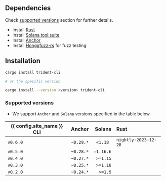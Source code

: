 ## Dependencies

Check [supported versions](#supported-versions) section for further details.

- Install [Rust](https://www.rust-lang.org/tools/install)
- Install [Solana tool suite](https://docs.solana.com/cli/install-solana-cli-tools)
- Install [Anchor](https://www.anchor-lang.com/docs/installation)
- Install [Honggfuzz-rs](https://github.com/rust-fuzz/honggfuzz-rs#how-to-use-this-crate) for fuzz testing

## Installation

```bash
cargo install trident-cli

# or the specific version

cargo install --version <version> trident-cli
```

### Supported versions

- We support `Anchor` and `Solana` versions specified in the table below.

| {{ config.site_name }} CLI |  Anchor   |   Solana  |          Rust          |
|--------------|:---------:|----------:|:-----------------------|
| `v0.6.0`     | `~0.29.*` | `<1.18 `  |  `nightly-2023-12-28`  |
| `v0.5.0`     | `~0.28.*` | `=1.16.6` |                        |
| `v0.4.0`     | `~0.27.*` | `>=1.15`  |                        |
| `v0.3.0`     | `~0.25.*` | `>=1.10`  |                        |
| `v0.2.0`     | `~0.24.*` |  `>=1.9`  |                        |
